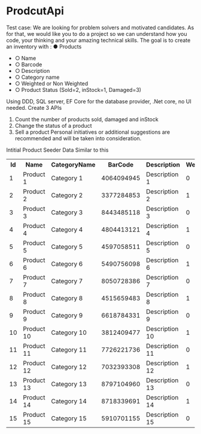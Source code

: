 # ProdcutApi
Test case:
We are looking for problem solvers and motivated candidates.
As for that, we would like you to do a project so we can understand how you code, your thinking
and your amazing technical skills.
The goal is to create an inventory with :
● Products
<ul>
        <li>○ Name</li>
 <li>○ Barcode</li>
 <li>○ Description</li>
         <li>○ Category name</li>
          <li>○ Weighted or Non Weighted</li>
          <li>○ Product Status (Sold=2, inStock=1, Damaged=3)</li>
</ul>








Using DDD, SQL server, EF Core for the database provider, .Net core, no UI needed.
Create 3 APIs
1) Count the number of products sold, damaged and inStock
2) Change the status of a product
3) Sell a product
Personal initiatives or additional suggestions are recommended and will be taken into
consideration.

Intitial Product Seeder Data Similar to this 
<table>
        <tr>
            <th>Id</th>
            <th>Name</th>
            <th>CategoryName</th>
            <th>BarCode</th>
            <th>Description</th>
            <th>Weighted</th>
            <th>Status</th>
        </tr>
        <tr>
            <td>1</td>
            <td>Product 1</td>
            <td>Category 1</td>
            <td>4064094945</td>
            <td>Description 1</td>
            <td>0</td>
            <td>1</td>
        </tr>
        <tr>
            <td>2</td>
            <td>Product 2</td>
            <td>Category 2</td>
            <td>3377284853</td>
            <td>Description 2</td>
            <td>1</td>
            <td>3</td>
        </tr>
        <tr>
            <td>3</td>
            <td>Product 3</td>
            <td>Category 3</td>
            <td>8443485118</td>
            <td>Description 3</td>
            <td>0</td>
            <td>2</td>
        </tr>
        <tr>
            <td>4</td>
            <td>Product 4</td>
            <td>Category 4</td>
            <td>4804413121</td>
            <td>Description 4</td>
            <td>1</td>
            <td>3</td>
        </tr>
        <tr>
            <td>5</td>
            <td>Product 5</td>
            <td>Category 5</td>
            <td>4597058511</td>
            <td>Description 5</td>
            <td>0</td>
            <td>1</td>
        </tr>
        <tr>
            <td>6</td>
            <td>Product 6</td>
            <td>Category 6</td>
            <td>5490756098</td>
            <td>Description 6</td>
            <td>1</td>
            <td>2</td>
        </tr>
        <tr>
            <td>7</td>
            <td>Product 7</td>
            <td>Category 7</td>
            <td>8050728386</td>
            <td>Description 7</td>
            <td>0</td>
            <td>1</td>
        </tr>
        <tr>
            <td>8</td>
            <td>Product 8</td>
            <td>Category 8</td>
            <td>4515659483</td>
            <td>Description 8</td>
            <td>1</td>
            <td>3</td>
        </tr>
        <tr>
            <td>9</td>
            <td>Product 9</td>
            <td>Category 9</td>
            <td>6618784331</td>
            <td>Description 9</td>
            <td>0</td>
            <td>2</td>
        </tr>
        <tr>
            <td>10</td>
            <td>Product 10</td>
            <td>Category 10</td>
            <td>3812409477</td>
            <td>Description 10</td>
            <td>1</td>
            <td>3</td>
        </tr>
        <tr>
            <td>11</td>
            <td>Product 11</td>
            <td>Category 11</td>
            <td>7726221736</td>
            <td>Description 11</td>
            <td>0</td>
            <td>1</td>
        </tr>
        <tr>
            <td>12</td>
            <td>Product 12</td>
            <td>Category 12</td>
            <td>7032393308</td>
            <td>Description 12</td>
            <td>1</td>
            <td>2</td>
        </tr>
        <tr>
            <td>13</td>
            <td>Product 13</td>
            <td>Category 13</td>
            <td>8797104960</td>
            <td>Description 13</td>
            <td>0</td>
            <td>1</td>
        </tr>
        <tr>
            <td>14</td>
            <td>Product 14</td>
            <td>Category 14</td>
            <td>8718339691</td>
            <td>Description 14</td>
            <td>1</td>
            <td>3</td>
        </tr>
        <tr>
            <td>15</td>
            <td>Product 15</td>
            <td>Category 15</td>
            <td>5910701155</td>
            <td>Description 15</td>
            <td>0</td>
            <td>2</td>
        </tr>
    </table>
